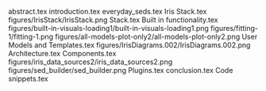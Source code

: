 abstract.tex
introduction.tex
everyday_seds.tex
Iris Stack.tex
figures/IrisStack/IrisStack.png
Stack.tex
Built in functionality.tex
figures/built-in-visuals-loading1/built-in-visuals-loading1.png
figures/fitting-1/fitting-1.png
figures/all-models-plot-only2/all-models-plot-only2.png
User Models and Templates.tex
figures/IrisDiagrams.002/IrisDiagrams.002.png
Architecture.tex
Components.tex
figures/iris_data_sources2/iris_data_sources2.png
figures/sed_builder/sed_builder.png
Plugins.tex
conclusion.tex
Code snippets.tex